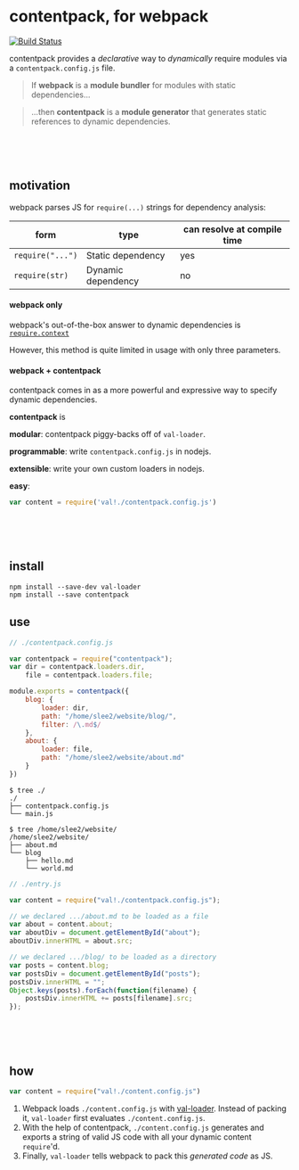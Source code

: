 # contentpack, for webpack
[![Build Status](https://travis-ci.org/freshdried/contentpack.svg)](https://travis-ci.org/freshdried/contentpack)

contentpack provides a *declarative* way to *dynamically* require modules via a `contentpack.config.js` file.


> If **webpack** is a **module bundler** for modules with static dependencies...

> ...then **contentpack** is a **module generator** that generates static references to dynamic dependencies.

<br><br><br>
## motivation

webpack parses JS for `require(...)` strings for dependency analysis:

form             | type               | can resolve at compile time
---------------- | ------------------ | ------
`require("...")` | Static dependency  | yes
`require(str)`   | Dynamic dependency | no

#### webpack only
webpack's out-of-the-box answer to dynamic dependencies is [`require.context`](http://webpack.github.io/docs/context.html#context-module-api)

However, this method is quite limited in usage with only three parameters.

#### webpack + contentpack

contentpack comes in as a more powerful and expressive way to specify dynamic dependencies.

**contentpack** is

**modular**: contentpack piggy-backs off of `val-loader`.

**programmable**: write `contentpack.config.js` in nodejs.

**extensible**: write your own custom loaders in nodejs.

**easy**: 
```js
var content = require('val!./contentpack.config.js')
```
<br><br><br>
## install
```
npm install --save-dev val-loader
npm install --save contentpack
```

## use

```js
// ./contentpack.config.js

var contentpack = require("contentpack");
var dir = contentpack.loaders.dir,
    file = contentpack.loaders.file;

module.exports = contentpack({
    blog: {
        loader: dir,
        path: "/home/slee2/website/blog/",
        filter: /\.md$/
    },
    about: {
        loader: file,
        path: "/home/slee2/website/about.md"
    }
})
```

```
$ tree ./
./
├── contentpack.config.js
└── main.js

$ tree /home/slee2/website/
/home/slee2/website/
├── about.md
└── blog
    ├── hello.md
    └── world.md
```

```js
// ./entry.js

var content = require("val!./contentpack.config.js");

// we declared .../about.md to be loaded as a file
var about = content.about;
var aboutDiv = document.getElementById("about");
aboutDiv.innerHTML = about.src;

// we declared .../blog/ to be loaded as a directory
var posts = content.blog;
var postsDiv = document.getElementById("posts");
postsDiv.innerHTML = "";
Object.keys(posts).forEach(function(filename) {
    postsDiv.innerHTML += posts[filename].src;
});
```
<br><br><br>
## how
```js
var content = require("val!./content.config.js")
```

1. Webpack loads `./content.config.js` with [val-loader](https://github.com/webpack/val-loader). Instead of packing it, `val-loader` first evaluates `./content.config.js`.
2. With the help of contentpack, `./content.config.js` generates and exports a string of valid JS code with all your dynamic content `require`'d.
3. Finally, `val-loader` tells webpack to pack this *generated code* as JS.
